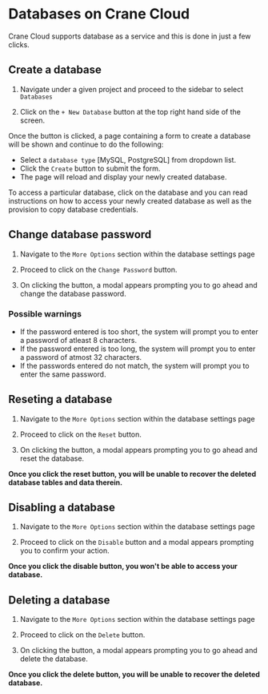 # Databases on Crane Cloud

Crane Cloud supports database as a service and this is done in just a few clicks.

## Create a database

1. Navigate under a given project and proceed to the sidebar to select `Databases`

2. Click on the `+ New Database` button at the top right hand side of the screen.

Once the button is clicked, a page containing a form to create a database will be shown and continue to do the following:

- Select a `database type` [MySQL, PostgreSQL] from dropdown list.
- Click the `Create` button to submit the form.
- The page will reload and display your newly created database.

To access a particular database, click on the database and you can read instructions on how to access your newly created database as well as the provision to copy database credentials.

## Change database password

1. Navigate to the `More Options` section within the database settings page

2. Proceed to click on the `Change Password` button.

3. On clicking the button, a modal appears prompting you to go ahead and change the database password.

### Possible warnings

- If the password entered is too short, the system will prompt you to enter a password of atleast 8 characters.
- If the password entered is too long, the system will prompt you to enter a password of atmost 32 characters.
- If the passwords entered do not match, the system will prompt you to enter the same password.

## Reseting a database

1. Navigate to the `More Options` section within the database settings page

2. Proceed to click on the `Reset` button.

3. On clicking the button, a modal appears prompting you to go ahead and reset the database.
 
**Once you click the reset button, you will be unable to recover the deleted database tables and data therein.**

## Disabling a database

1. Navigate to the `More Options` section within the database settings page

2. Proceed to click on the `Disable` button and a modal appears prompting you to confirm your action.

**Once you click the disable button, you won't be able to access your database.**

## Deleting a database

1. Navigate to the `More Options` section within the database settings page

2. Proceed to click on the `Delete` button.

3. On clicking the button, a modal appears prompting you to go ahead and delete the database.

**Once you click the delete button, you will be unable to recover the deleted database.**
